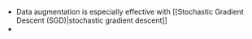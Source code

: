 

- Data augmentation is especially effective with [[Stochastic Gradient Descent (SGD)|stochastic gradient descent]]
- 